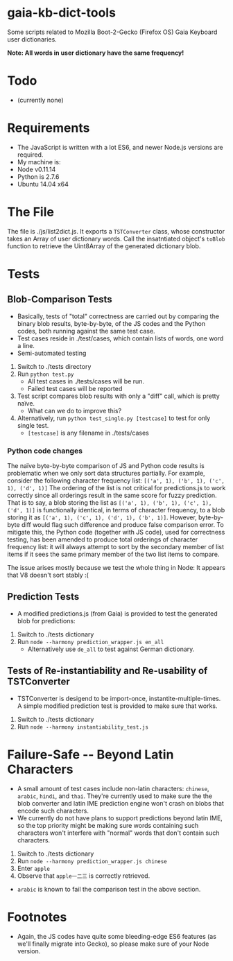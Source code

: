 gaia-kb-dict-tools
==================

Some scripts related to Mozilla Boot-2-Gecko (Firefox OS) Gaia Keyboard user dictionaries.

__Note: All words in user dictionary have the same frequency!__

# Todo
* (currently none)

# Requirements
* The JavaScript is written with a lot ES6, and newer Node.js versions are required.
* My machine is:
 * Node v0.11.14
 * Python is 2.7.6
 * Ubuntu 14.04 x64

# The File
The file is ./js/list2dict.js. It exports a `TSTConverter` class, whose constructor takes an Array of
user dictionary words. Call the insatntiated object's `toBlob` function to retrieve the Uint8Array
of the generated dictionary blob.

# Tests

## Blob-Comparison Tests
* Basically, tests of "total" correctness are carried out by comparing the binary blob results,
  byte-by-byte, of the JS codes and the Python codes, both running against the same test case.
* Test cases reside in ./test/cases, which contain lists of words, one word a line.
* Semi-automated testing
 1. Switch to ./tests directory
 2. Run `python test.py`
     * All test cases in ./tests/cases will be run.
     * Failed test cases will be reported
 3. Test script compares blob results with only a "diff" call, which is pretty naïve.
     * What can we do to improve this?
 4. Alternatively, run `python test_single.py [testcase]` to test for only single test.
     * `[testcase]` is any filename in ./tests/cases

### Python code changes
The naïve byte-by-byte comparison of JS and Python code results is problematic when we
only sort data structures partially. For example, consider the following
character frequency list:
`[('a', 1), ('b', 1), ('c', 1), ('d', 1)]`
The ordering of the list is not critical for predictions.js to work correctly
since all orderings result in the same score for fuzzy prediction. That is to say, a blob
storing the list as `[('a', 1), ('b', 1), ('c', 1), ('d', 1)]` is functionally
identical, in terms of character frequency, to a blob storing it as
`[('a', 1), ('c', 1), ('d', 1), ('b', 1)]`. However, byte-by-byte diff would flag such
difference and produce false comparison error. To mitigate this, the Python code
(together with JS code), used for correctness testing, has been amended to produce
total orderings of character frequency list: it will always attempt to sort by
the secondary member of list items if it sees the same primary member of the two
list items to compare.

The issue arises mostly because we test the whole thing in Node: It appears that
V8 doesn't sort stably :(

## Prediction Tests
* A modified predictions.js (from Gaia) is provided to test the generated blob for predictions:
 1. Switch to ./tests dictionary
 2. Run `node --harmony prediction_wrapper.js en_all`
     * Alternatively use `de_all` to test against German dictionary.

## Tests of Re-instantiability and Re-usability of TSTConverter
* TSTConverter is desigend to be import-once, instantite-multiple-times. A simple modified prediction
  test is provided to make sure that works.
 1. Switch to ./tests dictionary
 2. Run `node --harmony instantiability_test.js`

# Failure-Safe -- Beyond Latin Characters
* A small amount of test cases include non-latin characters: `chinese`, `arabic`, `hindi`, and `thai`.
  They're currently used to make sure the the blob converter and latin IME prediction engine
  won't crash on blobs that encode such characters.
* We currently do not have plans to support predictions beyond latin IME, so the top priority might be
  making sure words containing such characters won't interfere with "normal" words that don't contain
  such characters.
 1. Switch to ./tests dictionary
 2. Run `node --harmony prediction_wrapper.js chinese`
 3. Enter `apple`
 4. Observe that `apple一二三` is correctly retrieved.
* `arabic` is known to fail the comparison test in the above section.

# Footnotes
* Again, the JS codes have quite some bleeding-edge ES6 features (as we'll finally migrate
  into Gecko), so please make sure of your Node version.
